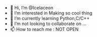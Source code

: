 - 👋 Hi, I’m @Icelaceon
- 👀 I’m interested in Making so cool thing
- 🌱 I’m currently learning Python,C/C++
- 💞️ I’m not looking to collaborate on ...
- 📫 How to reach me : NOT OPEN 
<!---
Icelaceon/Icelaceon is a ✨ special ✨ repository because its `README.md` (this file) appears on your GitHub profile.
You can click the Preview link to take a look at your changes.
--->

